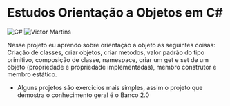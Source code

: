 # Estudos Orientação a Objetos em C#
<img src="https://img.shields.io/badge/C%23-239120?style=for-the-badge&logo=c-sharp&logoColor=white" alt="C#">
<img src="https://img.shields.io/badge/perfil%20-%23323330.svg?&style=for-the-badge&logo=perfil&logoColor=black&color=F745B5" alt="Victor Martins">

Nesse projeto eu aprendo sobre orientação a objeto as seguintes coisas: Criação de classes, criar objetos, criar metodos, valor padrão do tipo primitivo, composição de classe, namespace, criar um get e set de um objeto (propriedade e propriedade implementadas), membro construtor e membro estático.

- Alguns projetos são exercicios mais simples, assim o projeto que demostra o conhecimento geral é o Banco 2.0
